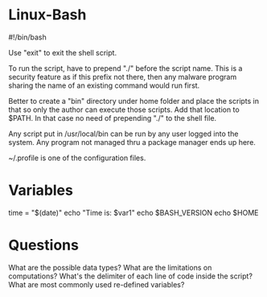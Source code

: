 # Linux-Bash

#!/bin/bash

Use "exit" to exit the shell script.

To run the script, have to prepend "./" before the script name. This is a security feature as if this prefix not there, then any malware program sharing the name of an existing command would run first.

Better to create a "bin" directory under home folder and place the scripts in that so only the author can execute those scripts. Add that location to $PATH. In that case no need of prepending "./" to the shell file.

Any script put in /usr/local/bin can be run by any user logged into the system. Any program not managed thru a package manager ends up here.

~/.profile is one of the configuration files.

# Variables
time = "$(date)"
echo "Time is: $var1"
echo $BASH_VERSION
echo $HOME

# Questions
What are the possible data types? What are the limitations on computations?
What's the delimiter of each line of code inside the script?
What are most commonly used re-defined variables?
